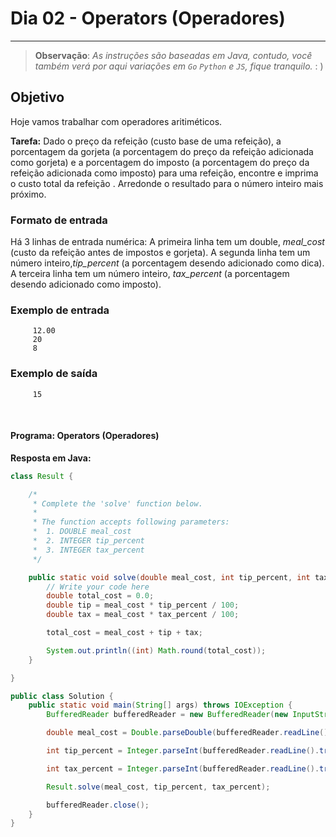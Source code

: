 # Dia 02 - Operators (Operadores)

---

> **Observação**: _As instruções são baseadas em Java, contudo, você também verá por aqui variações em `Go` `Python`
e `JS`, fique tranquilo._ : )

## Objetivo

Hoje vamos trabalhar com operadores aritiméticos. 

**Tarefa:**
Dado o preço da refeição (custo base de uma refeição), 
a porcentagem da gorjeta (a porcentagem do preço da refeição adicionada como gorjeta) e a porcentagem do imposto 
(a porcentagem do preço da refeição adicionada como imposto) para uma refeição, encontre e imprima o custo total da refeição . 
Arredonde o resultado para o número inteiro mais próximo.


### Formato de entrada

Há 3 linhas de entrada numérica:
A primeira linha tem um double, _meal_cost_ (custo da refeição antes de impostos e gorjeta).
A segunda linha tem um número inteiro,_tip_percent_ (a porcentagem desendo adicionado como dica).
A terceira linha tem um número inteiro, _tax_percent_ (a porcentagem desendo adicionado como imposto).

### Exemplo de entrada

```text
     12.00
     20
     8
```

### Exemplo de saída

```text
     15
```
<br>

#### Programa: Operators (Operadores)

**Resposta em Java:**
```java
class Result {

    /*
     * Complete the 'solve' function below.
     *
     * The function accepts following parameters:
     *  1. DOUBLE meal_cost
     *  2. INTEGER tip_percent
     *  3. INTEGER tax_percent
     */

    public static void solve(double meal_cost, int tip_percent, int tax_percent) {
        // Write your code here
        double total_cost = 0.0;
        double tip = meal_cost * tip_percent / 100;
        double tax = meal_cost * tax_percent / 100;

        total_cost = meal_cost + tip + tax;

        System.out.println((int) Math.round(total_cost));
    }

}

public class Solution {
    public static void main(String[] args) throws IOException {
        BufferedReader bufferedReader = new BufferedReader(new InputStreamReader(System.in));

        double meal_cost = Double.parseDouble(bufferedReader.readLine().trim());

        int tip_percent = Integer.parseInt(bufferedReader.readLine().trim());

        int tax_percent = Integer.parseInt(bufferedReader.readLine().trim());

        Result.solve(meal_cost, tip_percent, tax_percent);

        bufferedReader.close();
    }
}
```